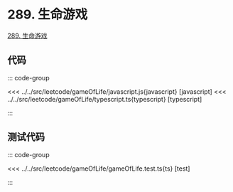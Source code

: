 # 289. 生命游戏

[289. 生命游戏](https://leetcode.cn/problems/game-of-life/)

## 代码

::: code-group

<<< ../../src/leetcode/gameOfLife/javascript.js{javascript} [javascript]
<<< ../../src/leetcode/gameOfLife/typescript.ts{typescript} [typescript]

:::

## 测试代码

::: code-group

<<< ../../src/leetcode/gameOfLife/gameOfLife.test.ts{ts} [test]

:::
